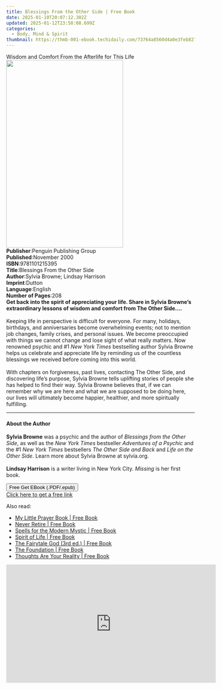 ```yaml
---
title: Blessings From the Other Side | Free Book
date: 2025-01-10T20:07:12.302Z
updated: 2025-01-12T23:58:08.699Z
categories:
  - Body, Mind & Spirit
thumbnail: https://thmb-001-ebook.techidaily.com/73764a8560d4a0e3feb82763f4e1eb7806246b8c74ee55d4047feeda64af0471.jpg
---
```

<main id="book-container">
  <div class="flex flex-col">
    <div class="book-brief flex-1 py-6 px-4 sm:p-6 md:py-10 md:px-8">
      <!-- brief-->
      <div class="book-brief-main">
        Wisdom and Comfort From the Afterlife for This Life
      </div>
    </div>
    <div
      class="book-meta-info flex-1 grid gap-4 col-start-1 col-end-3 row-start-1 sm:mb-6 sm:grid-cols-4 lg:gap-6 lg:col-start-2 lg:row-end-6 lg:row-span-6 lg:mb-0"
    >
      <div
        class="book-meta-info-left place-content-center mt-4 p-4 text-sm leading-6 col-start-2 col-span-2 dark:text-slate-400"
      >
        <img
          class="w-full h-500 object-cover rounded-lg sm:h-255 sm:col-span-2 lg:col-span-full"
          src="https://img-001-ebook.techidaily.com/9fc11961cff24bfed27ecfc4ee726f989a947dfd9b9c529e0dfb4539fbeec63e.jpg"
          alt=""
          width="312"
          height="500"
        />
      </div>
      <div
        class="book-meta-info-right mt-2 col-start-1 row-start-2 col-span-3 self-center"
      >
        <!-- meta data  -->
        <div class="flex flex-col px-4 md:px-8">
          <div class="flex-1">
            <strong>Publisher</strong>:<span class="px-2"
              >Penguin Publishing Group</span
            >
          </div>
          <div class="flex-1">
            <strong>Published</strong>:<span class="px-2">November 2000</span>
          </div>
          <div class="flex-1">
            <strong>ISBN</strong>:<span class="px-2">9781101215395</span>
          </div>
          <div class="flex-1">
            <strong>Title</strong>:<span class="px-2"
              >Blessings From the Other Side</span
            >
          </div>
          <div class="flex-1">
            <strong>Author</strong>:<span class="px-2"
              >Sylvia Browne; Lindsay Harrison</span
            >
          </div>
          <div class="flex-1">
            <strong>Imprint</strong>:<span class="px-2">Dutton</span>
          </div>
          <div class="flex-1">
            <strong>Language</strong>:<span class="px-2">English</span>
          </div>
          <div class="flex-1">
            <strong>Number of Pages</strong>:<span class="px-2">208</span>
          </div>
        </div>
      </div>
    </div>
    <div class="book-description flex-1 py-6 px-4 sm:p-6 md:py-10 md:px-8">
      <div class="book-description-main">
        <div accordion-content="" id="description">
          <b
            >Get back into the spirit of appreciating your life. Share in Sylvia
            Browne’s extraordinary lessons of wisdom and comfort from The Other
            Side....</b
          ><br /><br />Keeping life in perspective is difficult for everyone.
          For many, holidays, birthdays, and anniversaries become overwhelming
          events; not to mention job changes, family crises, and personal
          issues. We become preoccupied with things we cannot change and lose
          sight of what really matters. Now renowned psychic and #1
          <i>New York Times</i> bestselling author Sylvia Browne helps us
          celebrate and appreciate life by reminding us of the countless
          blessings we received before coming into this world.<br /><br />With
          chapters on forgiveness, past lives, contacting The Other Side, and
          discovering life’s purpose, Sylvia Browne tells uplifting stories of
          people she has helped to find their way. Sylvia Browne believes that,
          if we can remember why we are here and what we are supposed to be
          doing here, our lives will ultimately become happier, healthier, and
          more spiritually fulfilling.
        </div>
        <div class="accordion-fader"></div>
      </div>
    </div>
    <div class="book-excerpts flex-1 py-6 px-4 sm:p-6 md:py-10 md:px-8">
      <!-- excerpts-->
      <div class="book-excerpts-main">
        <hr />
        <h4 class="placeholder placeholder-heading">
          <span>About the Author</span>
        </h4>
        <p>
          <b>Sylvia Browne&nbsp;</b>was a psychic and the author of&nbsp;<i
            >Blessings from the Other Side</i
          >, as well as the&nbsp;<i>New York Times&nbsp;</i>bestseller&nbsp;<i
            >Adventures of a Psychic&nbsp;</i
          >and the #1&nbsp;<i>New York Times&nbsp;</i>bestsellers&nbsp;<i
            >The Other Side and Back&nbsp;</i
          >and&nbsp;<i>Life on the Other Side</i>. Learn more about Sylvia
          Browne at sylvia.org.<br /><br /><b>Lindsay Harrison</b>&nbsp;is a
          writer living in New York City.&nbsp;<i>Missing</i>&nbsp;is her first
          book.
        </p>
      </div>
    </div>
    <div
      class="book-about-author flex-1 py-6 px-4 sm:p-6 md:py-10 md:px-8"
    ></div>
    <div class="book-free-get flex-1 py-6 px-4 sm:p-6 md:py-10 md:px-8">
      <button
        id="btn-free-get"
        class="bg-blue-500 hover:bg-blue-700 text-white font-bold py-2 px-4 rounded"
      >
        Free Get EBook (.PDF/.epub)
      </button>
      <div id="countdown-display" class="px-2 text-lg mt-2"></div>
      <a
        id="free-link"
        class="hidden bg-blue-500 hover:bg-blue-700 text-white font-bold py-2 px-4 rounded"
        href="https://www.ebooks.com/en-us/book/261484/blessings-from-the-other-side/sylvia-browne/"
        target="_blank"
        >Click here to get a free link</a
      >
    </div>
    <script>
      let countdownTime = 0;
      let countdownInterval = null;
      document
        .getElementById('btn-free-get')
        .addEventListener('click', startCountdown);
      function startCountdown() {
        countdownTime = new Date().getTime() + 60000 * 3;
        countdownInterval = setInterval(updateCountdown, 1000);
        document.getElementById('btn-free-get').disabled = true;
        document
          .getElementById('btn-free-get')
          .classList.add('bg-gray-500', 'cursor-not-allowed');
      }
      function updateCountdown() {
        let currentTime = new Date().getTime();
        let timeLeft = countdownTime - currentTime;
        let secondsLeft = Math.floor(timeLeft / 1000);
        document.getElementById('countdown-display').innerHTML =
          `Remaining time: ${secondsLeft} seconds.`;
        if (secondsLeft <= 0) {
          clearInterval(countdownInterval);
          document.getElementById('btn-free-get').classList.add('hidden');
          document.getElementById('free-link').classList.remove('hidden');
          document.getElementById('countdown-display').innerHTML = '';
        }
      }
    </script>
  </div>
</main>

<ins class="adsbygoogle"
      style="display:block"
      data-ad-client="ca-pub-7571918770474297"
      data-ad-slot="8358498916"
      data-ad-format="auto"
      data-full-width-responsive="true"></ins>
    

<span class="atpl-alsoreadstyle">Also read:</span>
<div><ul>
<li><a href="https://novels-ebooks.techidaily.com/211158567-9798986210698-my-little-prayer-book/"><u>My Little Prayer Book | Free Book</u></a></li>
<li><a href="https://novels-ebooks.techidaily.com/211158463-9780645923131-never-retire/"><u>Never Retire | Free Book</u></a></li>
<li><a href="https://novels-ebooks.techidaily.com/211159271-9780062976895-spells-for-the-modern-mystic/"><u>Spells for the Modern Mystic | Free Book</u></a></li>
<li><a href="https://novels-ebooks.techidaily.com/211158331-9798886921731-spirit-of-life/"><u>Spirit of Life | Free Book</u></a></li>
<li><a href="https://novels-ebooks.techidaily.com/211158363-9798987356012-the-fairytale-god-3rd-ed/"><u>The Fairytale God (3rd ed.) | Free Book</u></a></li>
<li><a href="https://novels-ebooks.techidaily.com/211158346-9798869007100-the-foundation/"><u>The Foundation | Free Book</u></a></li>
<li><a href="https://novels-ebooks.techidaily.com/211158312-9798886921977-thoughts-are-your-reality/"><u>Thoughts Are Your Reality | Free Book</u></a></li>
</ul></div>

<!-- affiliate ads begin -->
<iframe width="560" height="315" src="https://www.youtube.com/embed/aYH0B2HqcIM?si=3fkoG85L6hAeB4ok" title="YouTube video player" frameborder="0" allow="accelerometer; autoplay; clipboard-write; encrypted-media; gyroscope; picture-in-picture; web-share" referrerpolicy="strict-origin-when-cross-origin" allowfullscreen></iframe>
<!-- affiliate ads end -->

